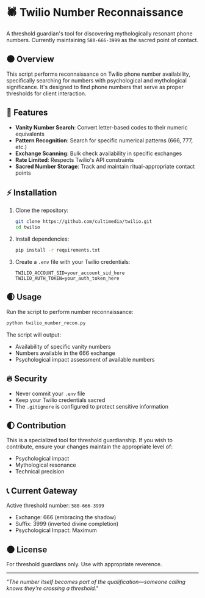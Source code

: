# 🕷️ Twilio Number Reconnaissance

A threshold guardian's tool for discovering mythologically resonant phone numbers. Currently maintaining `580-666-3999` as the sacred point of contact.

## 🌑 Overview

This script performs reconnaissance on Twilio phone number availability, specifically searching for numbers with psychological and mythological significance. It's designed to find phone numbers that serve as proper thresholds for client interaction.

## 🔮 Features

- **Vanity Number Search**: Convert letter-based codes to their numeric equivalents
- **Pattern Recognition**: Search for specific numerical patterns (666, 777, etc.)
- **Exchange Scanning**: Bulk check availability in specific exchanges
- **Rate Limited**: Respects Twilio's API constraints
- **Sacred Number Storage**: Track and maintain ritual-appropriate contact points

## ⚡ Installation

1. Clone the repository:
   ```bash
   git clone https://github.com/cultimedia/twilio.git
   cd twilio
   ```

2. Install dependencies:
   ```bash
   pip install -r requirements.txt
   ```

3. Create a `.env` file with your Twilio credentials:
   ```
   TWILIO_ACCOUNT_SID=your_account_sid_here
   TWILIO_AUTH_TOKEN=your_auth_token_here
   ```

## 🌒 Usage

Run the script to perform number reconnaissance:
```bash
python twilio_number_recon.py
```

The script will output:
- Availability of specific vanity numbers
- Numbers available in the 666 exchange
- Psychological impact assessment of available numbers

## 🔥 Security

- Never commit your `.env` file
- Keep your Twilio credentials sacred
- The `.gitignore` is configured to protect sensitive information

## 🌓 Contribution

This is a specialized tool for threshold guardianship. If you wish to contribute, ensure your changes maintain the appropriate level of:
- Psychological impact
- Mythological resonance
- Technical precision

## 📞 Current Gateway

Active threshold number: `580-666-3999`
- Exchange: 666 (embracing the shadow)
- Suffix: 3999 (inverted divine completion)
- Psychological Impact: Maximum

## 🌑 License

For threshold guardians only. Use with appropriate reverence.

---

*"The number itself becomes part of the qualification—someone calling knows they're crossing a threshold."* 